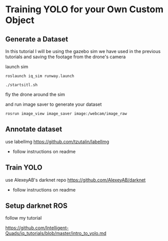 # Training YOLO for your Own Custom Object 

## Generate a Dataset 

In this tutorial I will be using the gazebo sim we have used in the previous tutorials and saving the footage from the drone's camera

launch sim
```
roslaunch iq_sim runway.launch 
```

```
./startsitl.sh
```

fly the drone around the sim

and run image saver to generate your dataset
```
rosrun image_view image_saver image:/webcam/image_raw
```
## Annotate dataset

use labelImg https://github.com/tzutalin/labelImg

- follow instructions on readme

## Train YOLO

use AlexeyAB's darknet repo https://github.com/AlexeyAB/darknet

- follow instructions on readme

## Setup darknet ROS 

follow my tutorial 

https://github.com/Intelligent-Quads/iq_tutorials/blob/master/intro_to_yolo.md


